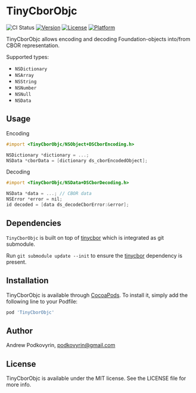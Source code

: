 # TinyCborObjc

![CI Status](https://github.com/getditto/TinyCborObjc/workflows/CI/badge.svg?branch=master)
[![Version](https://img.shields.io/cocoapods/v/TinyCborObjc.svg?style=flat)](https://cocoapods.org/pods/TinyCborObjc)
[![License](https://img.shields.io/cocoapods/l/TinyCborObjc.svg?style=flat)](https://cocoapods.org/pods/TinyCborObjc)
[![Platform](https://img.shields.io/cocoapods/p/TinyCborObjc.svg?style=flat)](https://cocoapods.org/pods/TinyCborObjc)

TinyCborObjc allows encoding and decoding Foundation-objects into/from CBOR representation.

Supported types:
- `NSDictionary`
- `NSArray`
- `NSString`
- `NSNumber`
- `NSNull`
- `NSData`

## Usage

Encoding
``` objective-c
#import <TinyCborObjc/NSObject+DSCborEncoding.h>

NSDictionary *dictionary = ...;
NSData *cborData = [dictionary ds_cborEncodedObject];
```

Decoding
``` objective-c
#import <TinyCborObjc/NSData+DSCborDecoding.h>

NSData *data = ...; // CBOR data
NSError *error = nil;
id decoded = [data ds_decodeCborError:&error];
```

## Dependencies

`TinyCborObjc` is built on top of [tinycbor](https://github.com/intel/tinycbor)
which is integrated as git submodule.

Run `git submodule update --init` to ensure the [tinycbor](https://github.com/intel/tinycbor)
dependency is present.

## Installation

TinyCborObjc is available through [CocoaPods](https://cocoapods.org). To install
it, simply add the following line to your Podfile:

```ruby
pod 'TinyCborObjc'
```

## Author

Andrew Podkovyrin, podkovyrin@gmail.com

## License

TinyCborObjc is available under the MIT license. See the LICENSE file for more info.
